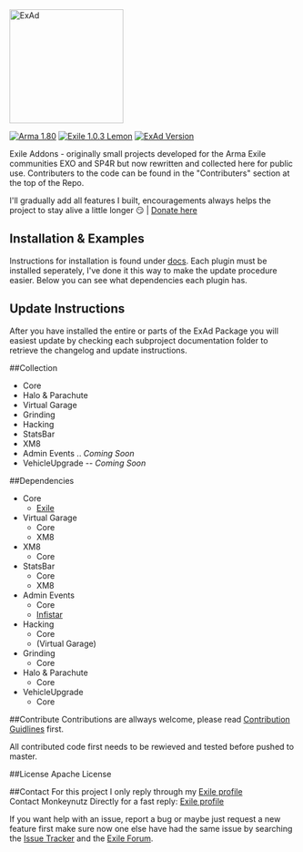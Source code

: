 <img src="logo.png" alt="ExAd" width="200" />

[![Arma 1.80](https://img.shields.io/badge/Arma-1.80-blue.svg)](https://dev.arma3.com/post/spotrep-00078) [![Exile 1.0.3 Lemon](https://img.shields.io/badge/Exile-1.0.3%20Lemon-yellow.svg)](http://www.exilemod.com/topic/22940-103-lemon/) [![ExAd Version](https://img.shields.io/badge/ExAd-v0.10.1%20Cabbage-green.svg)](http://bjanski.github.io/ExAd/)

Exile Addons - originally small projects developed for the Arma Exile communities EXO and SP4R but now rewritten and collected here for public use. Contributers to the code can be found in the "Contributers" section at the top of the Repo.

I'll gradually add all features I built, encouragements always helps the project to stay alive a little longer :smirk: | [Donate here](https://www.paypal.com/cgi-bin/webscr?cmd=_donations&business=jan%2ebabor%2e383%40gmail%2ecom&lc=GB&item_name=ExAd&currency_code=EUR&bn=PP%2dDonationsBF%3abtn_donate_SM%2egif%3aNonHosted)

## Installation & Examples
Instructions for installation is found under [docs](https://github.com/Bjanski/ExAd/tree/master/docs). 
Each plugin must be installed seperately, I've done it this way to make the update procedure easier. 
Below you can see what dependencies each plugin has. 

## Update Instructions
After you have installed the entire or parts of the ExAd Package you will easiest update by checking each subproject documentation folder to retrieve the changelog and update instructions. 

##Collection
  * Core
  * Halo & Parachute
  * Virtual Garage
  * Grinding
  * Hacking
  * StatsBar
  * XM8
  * Admin Events .. *Coming Soon*
  * VehicleUpgrade -- *Coming Soon*

##Dependencies
* Core
    * [Exile](http://www.exilemod.com/downloads/)
* Virtual Garage
    * Core
    * XM8
* XM8
    * Core
* StatsBar
    * Core
    * XM8
* Admin Events
    * Core
    * [Infistar](https://infistar.de/)
* Hacking
    * Core
    * (Virtual Garage)
* Grinding
    * Core
* Halo & Parachute
    * Core
* VehicleUpgrade
    * Core

##Contribute
Contributions are allways welcome, please read [Contribution Guidlines](CONTRIBUTING.md) first.

All contributed code first needs to be rewieved and tested before pushed to master. 

##License
Apache License

##Contact
For this project I only reply through my [Exile profile](http://www.exilemod.com/profile/7143-janski/)  
Contact Monkeynutz Directly for a fast reply: [Exile profile](http://www.exilemod.com/profile/61794-monkeynutz/)

If you want help with an issue, report a bug or maybe just request a new feature first make sure now one else have had the same issue by searching the [Issue Tracker](https://github.com/Bjanski/ExAd/issues) and the [Exile Forum](http://www.exilemod.com/).
